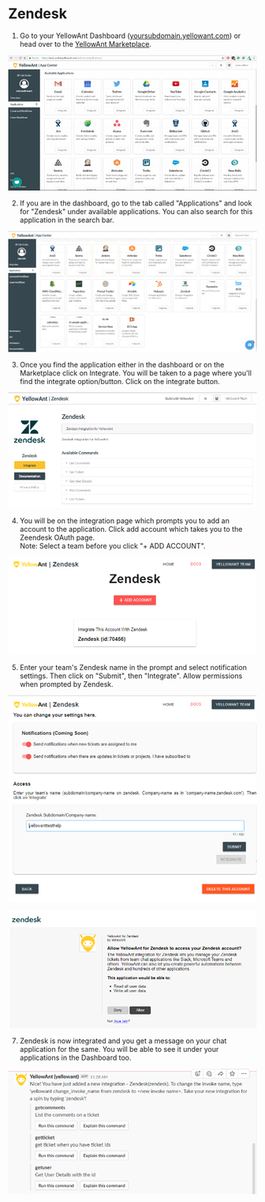 # Zendesk

1. Go to your YellowAnt Dashboard \([yoursubdomain.yellowant.com](https://github.com/yellowanthq/yellowant-help-center/tree/bdad19066023aa6a8b667a1d6f05b72945b49759/yoursubdomain.yellowant.com)\) or head over to the [YellowAnt Marketplace](https://www.yellowant.com/marketplace). 

![YellowAnt Dashboard - Available Applications Panel](../../.gitbook/assets/image%20%2865%29.png)

2. If you are in the dashboard, go to the tab called "Applications" and look for "Zendesk" under available applications. You can also search for this application in the search bar.

![Find Zendesk in the app marketplace](../../.gitbook/assets/image%20%2889%29.png)

3. Once you find the application either in the dashboard or on the Marketplace click on Integrate. You will be taken to a page where you'll find the integrate option/button. Click on the integrate button.  


![Option to integrate Zendesk along with available commands](../../.gitbook/assets/image%20%28249%29.png)

4. You will be on the integration page which prompts you to add an account to the application. Click add account which takes you to the Zeendesk OAuth page.  
Note: Select a team before you click "+ ADD ACCOUNT".

![Make sure to select the right team and click &quot;Add Account&quot;](../../.gitbook/assets/image%20%28260%29.png)

5. Enter your  team's Zendesk name  in the prompt and select notification settings. Then click on "Submit", then "Integrate". Allow permissions when prompted by Zendesk.  


![Enter the Zendesk name for your team](../../.gitbook/assets/image%20%28284%29.png)

![](../../.gitbook/assets/image%20%2880%29.png)

7. Zendesk is now integrated and you get a message on your chat application for the same. You will be able to see it under your applications in the Dashboard too.

![YellowAnt message in Slack confirming Zendesk Integration](../../.gitbook/assets/image%20%2830%29.png)

